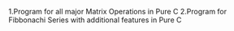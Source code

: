 1.Program for all major Matrix Operations in Pure C
2.Program for Fibbonachi Series with additional features in Pure C
